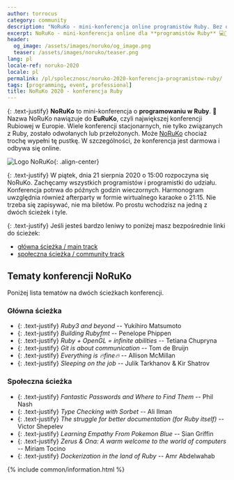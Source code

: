 ```yaml
---
author: torrocus
category: community
description: "NoRuKo - mini-konferencja online programistów Ruby. Bez opłat, bez biletów, online."
excerpt: NoRuKo - mini-konferencja online dla **programistów Ruby** 💻💎
header:
  og_image: /assets/images/noruko/og_image.png
  teaser: /assets/images/noruko/teaser.png
lang: pl
locale-ref: noruko-2020
locale: pl
permalink: /pl/spolecznosc/noruko-2020-konferencja-programistow-ruby/
tags: [programming, event, professional]
title: NoRuKo 2020 - konferencja Ruby
---
```


{: .text-justify}
**NoRuKo** to mini-konferencja o **programowaniu w Ruby**.
💎
Nazwa NoRuKo nawiązuje do **EuRuKo**, czyli największej konferencji Rubiowej w Europie.
Wiele konferencji stacjonarnych, nie tylko związanych z Ruby, zostało odwołanych lub przełożonych.
Może [NoRuKo](https://noruko.org/) chociaż trochę wypełni tę pustkę.
W szczególności, że konferencja jest darmowa i odbywa się online.

![Logo NoRuKo]({{site.url}}/assets/images/noruko/noruko.png){: .align-center}

{: .text-justify}
W piątek, dnia 21 sierpnia 2020 o 15:00 rozpoczyna się NoRuKo.
Zachęcamy wszystkich programistów i programistki do udziału.
Konferencja potrwa do późnych godzin wieczornych.
Harmonogram uwzględnia również afterparty w formie wirtualnego karaoke o 21:15.
Nie trzeba się zapisywać, nie ma biletów.
Po prostu wchodzisz na jedną z dwóch ścieżek i tyle.

{: .text-justify}
Jeśli jesteś bardzo leniwy to poniżej masz bezpośrednie linki do ścieżek:
- [główna ścieżka / main track](https://www.youtube.com/watch?v=UUK65-8iLms)
- [społeczna ścieżka / community track](https://www.youtube.com/watch?v=vqtjB-Wfqzk)


## Tematy konferencji NoRuKo

Poniżej lista tematów na dwóch ścieżkach konferencji.

### Główna ścieżka
+ {: .text-justify} _Ruby3 and beyond_ -- Yukihiro Matsumoto
+ {: .text-justify} _Building Rubyfmt_ -- Penelope Phippen
+ {: .text-justify} _Ruby + OpenGL = infinite abilities_ -- Tetiana Chupryna
+ {: .text-justify} _Git is about communication_ -- Tom de Bruijn
+ {: .text-justify} _Everything is 🔥fine🔥_ -- Allison McMillan
+ {: .text-justify} _Sleeping on the job_ -- Julik Tarkhanov & Kir Shatrov

### Społeczna ścieżka

+ {: .text-justify} _Fantastic Passwords and Where to Find Them_ -- Phil Nash
+ {: .text-justify} _Type Checking with Sorbet_ -- Ali Ilman
+ {: .text-justify} _The struggle for better documentation (for Ruby itself)_ -- Victor Shepelev
+ {: .text-justify} _Learning Empathy From Pokemon Blue_ -- Sian Griffin
+ {: .text-justify} _Zerus & Ona: A warm welcome to the world of computers_ -- Miriam Tocino
+ {: .text-justify} _Dockerization in the land of Ruby_ -- Amr Abdelwahab


{% include common/information.html %}

